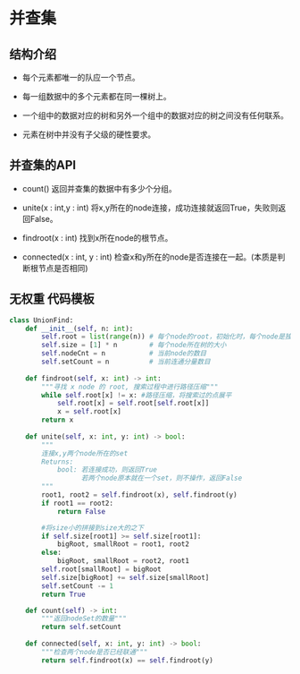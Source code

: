 # 并查集

## 结构介绍

* 每个元素都唯一的队应一个节点。

* 每一组数据中的多个元素都在同一棵树上。

* 一个组中的数据对应的树和另外一个组中的数据对应的树之间没有任何联系。

* 元素在树中并没有子父级的硬性要求。

## 并查集的API

* count()
返回并查集的数据中有多少个分组。

* unite(x : int,y : int)
将x,y所在的node连接，成功连接就返回True，失败则返回False。

* findroot(x : int)
找到x所在node的根节点。

* connected(x : int, y : int)
检查x和y所在的node是否连接在一起。(本质是判断根节点是否相同)

## 无权重 代码模板
```python
class UnionFind:
    def __init__(self, n: int):
        self.root = list(range(n)) # 每个node的root，初始化时，每个node是独立的，因此root是自身
        self.size = [1] * n        # 每个node所在树的大小
        self.nodeCnt = n           # 当前node的数目
        self.setCount = n          # 当前连通分量数目
    
    def findroot(self, x: int) -> int:
        """寻找 x node 的 root, 搜索过程中进行路径压缩"""
        while self.root[x] != x: #路径压缩，将搜索过的点展平
            self.root[x] = self.root[self.root[x]]
            x = self.root[x]
        return x
    
    def unite(self, x: int, y: int) -> bool:
        """
        连接x,y两个node所在的set
        Returns:
            bool: 若连接成功，则返回True
                  若两个node原本就在一个set，则不操作，返回False
        """
        root1, root2 = self.findroot(x), self.findroot(y)
        if root1 == root2:
            return False

        #将size小的拼接到size大的之下
        if self.size[root1] >= self.size[root1]:
            bigRoot, smallRoot = root1, root2
        else:
            bigRoot, smallRoot = root2, root1
        self.root[smallRoot] = bigRoot
        self.size[bigRoot] += self.size[smallRoot]
        self.setCount -= 1
        return True

    def count(self) -> int:
        """返回nodeSet的数量"""
        return self.setCount
    
    def connected(self, x: int, y: int) -> bool:
        """检查两个node是否已经联通"""
        return self.findroot(x) == self.findroot(y)
```